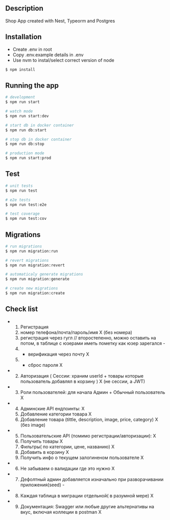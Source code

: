 ## Description

Shop App created with Nest, Typeorm and Postgres

## Installation

- Create .env in root
- Copy .env.example details in .env
- Use nvm to instal/select correct version of node

```bash
$ npm install
```

## Running the app

```bash
# development
$ npm run start

# watch mode
$ npm run start:dev

# start db in docker container
$ npm run db:start

# stop db in docker container
$ npm run db:stop

# production mode
$ npm run start:prod
```

## Test

```bash
# unit tests
$ npm run test

# e2e tests
$ npm run test:e2e

# test coverage
$ npm run test:cov
```

## Migrations

```bash
# run migrations
$ npm run migration:run

# revert migrations
$ npm run migration:revert

# automaticaly generate migrations
$ npm run migration:generate

# create new migrations
$ npm run migration:create
```

## Check list
- 1. Регистрация
    1. номер телефона/почта/пароль/имя X (без номера)
    2. регистрация через гугл // второстепенно, можно оставить на потом, в таблице с юзерами иметь пометку как юзер зарегался -
    3. + верификация через почту X
    4. + сброс пароля X
- 2. Авторизация ( Сессии: храним userId + товары которые пользователь добавлял в корзину ) X (не сессии, а JWT)
- 3. Роли пользователей: для начала Админ + Обычный пользователь X
- 4. Админские API ендпоинты: X
    1. Добавление категории товара X
    2. Добавление товара (tittle, description, image, price, category) X (без image)
- 5. Пользовательские API (помимо регистрации/авторизации): X
    1. Получить товары X
    2. Фильтры( по категории, цене, названию) X
    3. Добавить в корзину X
    4. Получить инфо о текущем залогиненом пользователе X
- 6. Не забываем о валидации где это нужно X
- 7. Дефолтный админ добавляется изначально при разворачивании приложения(seed) -
- 8. Каждая таблица в миграции отдельной( в разумной мере) X
- 9. Документация: Swagger или любые другие альтернативы на вкус, включая коллеции в postman X